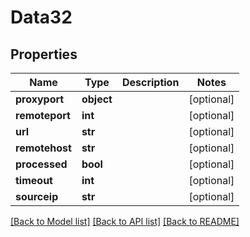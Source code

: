 # Data32

## Properties
Name | Type | Description | Notes
------------ | ------------- | ------------- | -------------
**proxyport** | **object** |  | [optional] 
**remoteport** | **int** |  | [optional] 
**url** | **str** |  | [optional] 
**remotehost** | **str** |  | [optional] 
**processed** | **bool** |  | [optional] 
**timeout** | **int** |  | [optional] 
**sourceip** | **str** |  | [optional] 

[[Back to Model list]](../README.md#documentation-for-models) [[Back to API list]](../README.md#documentation-for-api-endpoints) [[Back to README]](../README.md)


